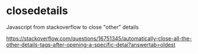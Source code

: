 # closedetails
Javascript from stackoverflow to close "other" details

https://stackoverflow.com/questions/16751345/automatically-close-all-the-other-details-tags-after-opening-a-specific-detai?answertab=oldest
